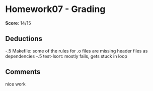Homework07 - Grading
====================

**Score**: 14/15

Deductions
----------
-.5 Makefile: some of the rules for .o files are missing header files as dependencies
-.5 test-lsort: mostly fails, gets stuck in loop

Comments
--------
nice work
